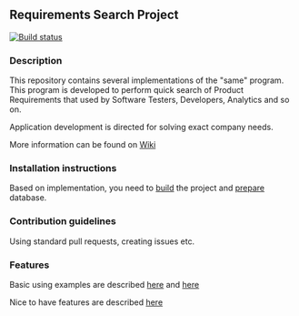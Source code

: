 ## Requirements Search Project

[![Build status](https://ci.appveyor.com/api/projects/status/4feprs5jsjfi5y02?svg=true)](https://ci.appveyor.com/project/kungfux/rqs)

### Description

This repository contains several implementations of the "same" program.
This program is developed to perform quick search of Product Requirements that used by Software Testers, Developers, Analytics and so on.

Application development is directed for solving exact company needs.

More information can be found on [Wiki](https://github.com/kungfux/rqs/wiki)

### Installation instructions

Based on implementation, you need to [build](https://github.com/kungfux/rqs/wiki/How-to-build-the-project) the project and [prepare](https://github.com/kungfux/rqs/wiki/How-to-prepare-database) database.

### Contribution guidelines

Using standard pull requests, creating issues etc.

### Features

Basic using examples are described [here](https://github.com/kungfux/rqs/wiki/RQS-Draft-User-Manual) and [here](https://github.com/kungfux/rqs/blob/master/WebQA/WebPages/help.html)

Nice to have features are described [here](https://cloud.githubusercontent.com/assets/10548881/10223804/9ca402fa-6863-11e5-8309-b488be0fd280.png)
